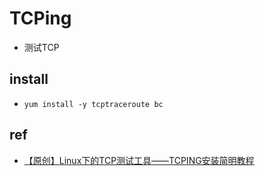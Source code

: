# TCPing

+ 测试TCP

## install
+ `yum install -y tcptraceroute bc`


## ref

+ [【原创】Linux下的TCP测试工具——TCPING安装简明教程](https://www.mengclaw.com/2018/06/03/184/)